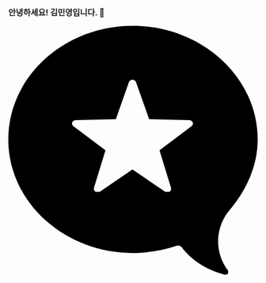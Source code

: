 ### 안녕하세요! 김민영입니다. 👋

<svg role="img" viewBox="0 0 24 24" xmlns="http://www.w3.org/2000/svg"><title>Micro.blog</title><path d="M12 0C5.4 0 0 4.9 0 10.95 0 17 5.4 21.9 12 21.9c1.4 0 2.85-.25 4.2-.7.15-.05.35 0 .45.1 1 1.35 2.55 2.3 4.25 2.7l.25-.1v-.3a4.65 4.65 0 01.2-5.9C22.9 15.85 24 13.5 24 10.95 24 4.9 18.55 0 12 0zm-.05 5.2c.15 0 .3.1.35.25L13.55 9l3.85.1c.15 0 .3.1.35.2.05.15 0 .3-.15.4L14.55 12l1.1 3.6c.05.15 0 .3-.15.4h-.4l-3.15-2.15L8.8 16h-.4c-.15-.1-.2-.25-.15-.4l1.1-3.6L6.3 9.7c-.15-.1-.2-.25-.15-.4.05-.1.2-.2.35-.2l3.85-.1 1.25-3.55c.05-.15.2-.25.35-.25z"/></svg>
